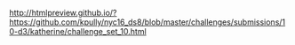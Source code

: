 http://htmlpreview.github.io/?https://github.com/kpully/nyc16_ds8/blob/master/challenges/submissions/10-d3/katherine/challenge_set_10.html